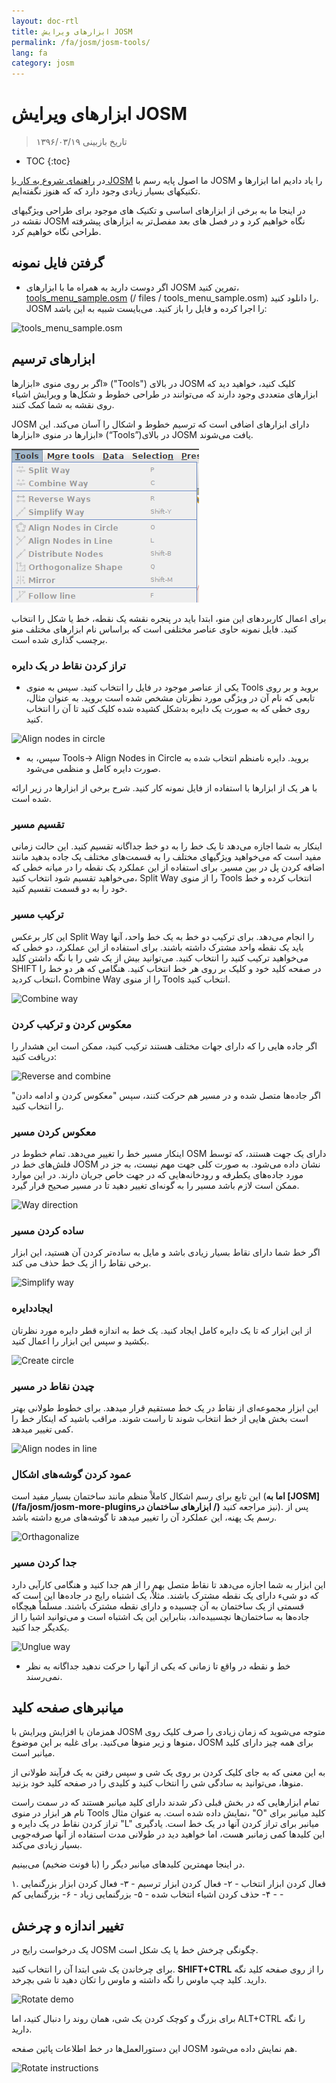 ```yaml
---
layout: doc-rtl
title: ابزارهای ویرایش JOSM
permalink: /fa/josm/josm-tools/
lang: fa
category: josm
---
```


ابزارهای ویرایش JOSM
==================

> تاریخ بازبینی ۱۳۹۶/۰۳/۱۹  

- TOC
{:toc}

در [راهنمای شروع به کار با JOSM](/fa/josm/start-josm/) ما اصول پایه رسم با JOSM را یاد دادیم اما ابزارها و تکنیکهای بسیار زیادی وجود دارد که که هنوز نگفته‌ایم.

در اینجا ما به برخی از ابزارهای اساسی و تکنیک های موجود برای طراحی ویژگیهای نقشه در JOSM نگاه خواهیم کرد و در فصل های بعد مفصل‌تر  به ابزارهای پیشرفته طراحی نگاه خواهیم کرد.

گرفتن فایل نمونه
-------------------

- اگر دوست دارید به همراه ما با ابزارهای JOSM تمرین کنید، [tools_menu_sample.osm] (/ files / tools_menu_sample.osm) را دانلود کنید. JOSM را اجرا کرده و فایل را باز کنید. می‌بایست شبیه به این باشد:

![tools_menu_sample.osm][]

ابزارهای ترسیم
-------------

اگر بر روی منوی «ابزارها» ("Tools") در بالای JOSM کلیک کنید، خواهید دید که ابزارهای متعددی وجود دارند که می‌توانند در طراحی خطوط و شکل‌ها و ویرایش اشیاء روی نقشه به شما کمک کنند.

JOSM دارای ابزارهای اضافی است که ترسیم خطوط و اشکال را آسان می‌کند. این ابزارها در منوی «ابزارها» (“Tools”)در بالای JOSM یافت می‌شوند.

![منوی ابزارها][Tools menu]

برای اعمال کاربردهای این منو، ابتدا باید در پنجره نقشه یک نقطه، خط یا شکل را انتخاب کنید. فایل نمونه حاوی عناصر مختلفی است که براساس نام ابزارهای مختلف  منو برچسب گذاری شده است.

### تراز کردن نقاط در یک دایره  

- یکی از عناصر موجود در فایل را انتخاب کنید. سپس به منوی Tools بروید و بر روی تابعی که نام آن در ویژگی مورد نظرتان مشخص شده است بروید. به عنوان مثال، روی خطی که به صورت یک دایره بدشکل کشیده شده کلیک کنید تا آن را انتخاب کنید.

![Align nodes in circle][]

- سپس، به Tools-> Align Nodes in Circle بروید. دایره نامنظم انتخاب شده به صورت دایره کامل و منظمی می‌شود.

با هر یک از ابزارها با استفاده از فایل نمونه کار کنید. شرح برخی از ابزارها در زیر ارائه شده است.

### تقسیم مسیر  

اینکار به شما اجازه می‌دهد تا یک خط را به دو خط جداگانه تقسیم کنید. این حالت زمانی مفید است که می‌خواهید ویژگیهای مختلف را به قسمت‌های مختلف یک جاده بدهید مانند اضافه کردن پل در بین مسیر. برای استفاده از این عملکرد یک نقطه را در میانه خطی که می‌خواهید تقسیم شود انتخاب کنید، Split Way را از منوی Tools انتخاب کرده و خط خود را به دو قسمت تقسیم کنید.


### ترکیب مسیر

این کار برعکس Split Way را انجام می‌دهد. برای ترکیب دو خط به یک خط واحد، آنها باید یک نقطه واحد مشترک داشته باشند. برای استفاده از این عملکرد، دو خطی که می‌خواهید ترکیب کنید را انتخاب کنید. می‌توانید بیش از یک شی را با نگه داشتن کلید SHIFT در صفحه کلید خود و کلیک بر روی هر خط انتخاب کنید. هنگامی که هر دو خط را انتخاب کردید، Combine Way را از منوی Tools انتخاب کنید.

![Combine way][]


### معکوس کردن و ترکیب کردن  

اگر جاده هایی را که دارای جهات مختلف هستند ترکیب کنید، ممکن است این هشدار را دریافت کنید:

![Reverse and combine][]

اگر جاده‌ها متصل شده و در مسیر هم حرکت کنند، سپس "معکوس کردن و ادامه دادن" را انتخاب کنید.


### معکوس کردن مسیر

اینکار مسیر خط را تغییر می‌دهد. تمام خطوط در OSM دارای یک جهت هستند، که توسط فلش​‌های خط در JOSM نشان داده می‌شود. به صورت کلی جهت مهم نیست، به جز در مورد جاده‌های یکطرفه و رودخانه‌هایی که در جهت خاص جریان دارند. در این موارد ممکن است لازم باشد مسیر را به گونه‌ای تغییر دهید تا در مسیر صحیح قرار گیرد.

![Way direction][]

### ساده کردن مسیر

اگر خط شما دارای نقاط بسیار زیادی باشد و مایل به ساده‌تر کردن آن هستید، این ابزار برخی نقاط را از یک خط حذف می کند.

![Simplify way][]


### ایجاددایره

از این ابزار که تا یک دایره کامل ایجاد کنید. یک خط به اندازه قطر دایره مورد نظرتان بکشید و سپس این ابزار را اعمال کنید.

![Create circle][]


### چیدن نقاط در مسیر

این ابزار مجموعه‌ای از نقاط در یک خط مستقیم قرار میدهد. برای خطوط طولانی بهتر است بخش هایی از خط انتخاب شوند تا راست شوند. مراقب باشید که اینکار خط را کمی تغییر میدهد.

![Align nodes in line][]

### عمود کردن گوشه‌های اشکال

این تابع برای رسم اشکال کاملاْ منظم مانند ساختمان بسیار مفید است (**اما به [JOSM](/fa/josm/josm-more-pluginsابزارهای ساختمان در /)** نیز مراجعه کنید). پس از رسم یک پهنه، این عملکرد آن را تغییر میدهد تا گوشه‌های مربع داشته باشد.

![Orthagonalize][]


### جدا کردن مسیر

این ابزار به شما اجازه می‌دهد تا نقاط متصل بهم را از هم جدا کنید و هنگامی کارآیی دارد که دو شیء دارای یک نقطه مشترک باشند. مثلاْ، یک اشتباه رایج در جاده‌ها این است که قسمتی از یک ساختمان به آن چسبیده و دارای نقطه مشترک باشند. مسلماْ هیچگاه جاده‌ها به ساختمان‌ها نچسبیده‌اند، بنابراین این یک اشتباه است و می‌توانید اشیا را از یکدیگر جدا کنید.

![Unglue way][]

* خط و نقطه در واقع تا زمانی که یکی از آنها را حرکت ندهید جداگانه به نظر نمی‌رسند.

میانبرهای صفحه کلید
------------------

همزمان با افزایش ویرایش با JOSM متوجه می‌شوید که زمان زیادی را صرف کلیک روی منوها و زیر منوها می‌کنید. برای غلبه بر این موضوع، JOSM برای همه چیز دارای کلید میانبر است.

به این معنی که به جای کلیک کردن بر روی یک شی و سپس رفتن به یک فرآیند طولانی از منوها، می‌توانید به سادگی شی را انتخاب کنید و کلیدی را در صفحه کلید خود بزنید.

تمام ابزارهایی که در بخش قبلی ذکر شدند دارای کلید میانبر هستند که در سمت راست نام هر ابزار در منوی Tools نمایش داده شده است. به عنوان مثال، "O"
کلید میانبر برای تراز کردن نقاط در یک دایره و "L" میانبر برای تراز کردن آنها در یک خط است. یادگیری این کلیدها کمی زمانبر هست، اما خواهید دید 
در طولانی مدت استفاده از آنها صرفه‌جویی بسیار زیادی می‌‌کند.

در اینجا مهمترین کلیدهای میانبر دیگر را (با فونت ضخیم) می‌بینیم.

۱. فعال کردن ابزار انتخاب - 
۲- فعال کردن ابزار ترسیم - 
۳- فعال کردن ابزار بزرگنمایی - 
۴- حذف کردن اشیاء انتخاب شده - 
۵- بزرگنمایی زیاد - 
۶- بزرگنمایی کم - 


تغییر اندازه و چرخش
----------------

یک درخواست رایج در JOSM چگونگی چرخش خط یا یک شکل است.

برای چرخاندن یک شی ابتدا آن را انتخاب کنید. **SHIFT+CTRL** را از روی صفحه کلید نگه دارید. کلید چپ ماوس را نگه داشته و ماوس را تکان دهید تا شی بچرخد.

![Rotate demo][]

برای بزرگ و کوچک کردن یک شی، همان روند را دنبال کنید، اما ALT+CTRL را نگه دارید.

این دستورالعمل‌ها در خط اطلاعات پائین صفحه JOSM هم نمایش داده می‌شود.

![Rotate instructions][]




[tools_menu_sample.osm]: /images/josm/tools-menu-sample-file.png
[Tools menu]: /images/josm/tools-menu.png
[Align nodes in circle]: /images/josm/align-nodes-in-circle.png
[Combine way]: /images/josm/combine-way.png
[Reverse and combine]: /images/josm/reverse-and-combine.png
[Way direction]: /images/josm/way-direction.png
[Simplify way]: /images/josm/simplify-way.png
[Create circle]: /images/josm/create-circle.png
[Align nodes in line]: /images/josm/align-nodes-in-line.png
[Orthagonalize]: /images/josm/orthagonalize.png
[Unglue way]: /images/josm/unglue-way.png
[Keyboard S]: /images/josm/keyboard-s.png
[Keyboard A]: /images/josm/keyboard-a.png
[Keyboard Z]: /images/josm/keyboard-z.png
[Keyboard Del]: /images/josm/keyboard-del.png
[Keyboard plus]: /images/josm/keyboard-plus.png
[Keyboard minus]: /images/josm/keyboard-minus.png
[Rotate demo]: /images/josm/rotate-demo.png
[Rotate instructions]: /images/josm/rotate-instructions.png